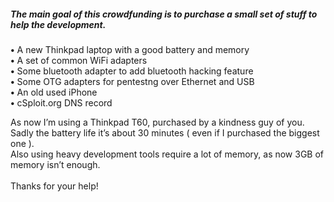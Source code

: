 <br><br>

##### **The main goal of this crowdfunding is to purchase a small set of stuff to help the development.**


<b>&bull;</b> A new Thinkpad laptop with a good battery and memory<br>
<b>&bull;</b> A set of common WiFi adapters<br>
<b>&bull;</b> Some bluetooth adapter to add bluetooth hacking feature<br>
<b>&bull;</b> Some OTG adapters for pentestng over Ethernet and USB<br>
<b>&bull;</b> An old used iPhone<br>
<b>&bull;</b> cSploit.org DNS record<br>

As now I’m using a Thinkpad T60, purchased by a kindness guy of you.<br>
Sadly the battery life it’s about 30 minutes ( even if I purchased the biggest one ).<br>
Also using heavy development tools require a lot of memory, as now 3GB of memory isn’t enough.<br>
<br>
Thanks for your help!